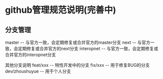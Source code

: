 # github管理规范说明(完善中)

## 分支管理
master  -- 与官方一致，会定期修复或合并官方的master分支
next    -- 与官方一致，会定期修复或合并官方的next分支
interopnet -- 与官方一致，会定期修复或合并官方的interopnet分支

其他分支说明
feat/xxx -- 特性开发中的分支
fix/xxx  -- 用于修复BUG的分支
dev/zhoushuyue  -- 用于个人分支

